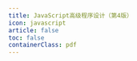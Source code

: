 ```yaml
---
title: JavaScript高级程序设计（第4版）
icon: javascript
article: false
toc: false
containerClass: pdf
---
```


<PDF url="https://resources-chengdu.oss-cn-chengdu.aliyuncs.com/pdf/JavaScriptAdvancedProgramming%28v4%29.pdf" height="800px" />